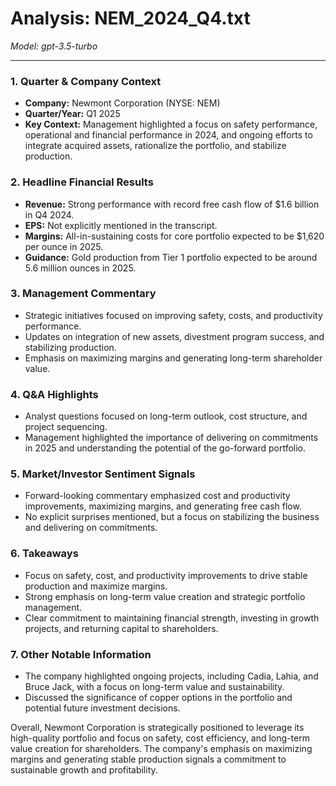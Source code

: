 # Analysis: NEM_2024_Q4.txt

*Model: gpt-3.5-turbo*

---

### 1. Quarter & Company Context
- **Company:** Newmont Corporation (NYSE: NEM)
- **Quarter/Year:** Q1 2025
- **Key Context:** Management highlighted a focus on safety performance, operational and financial performance in 2024, and ongoing efforts to integrate acquired assets, rationalize the portfolio, and stabilize production.

### 2. Headline Financial Results
- **Revenue:** Strong performance with record free cash flow of $1.6 billion in Q4 2024.
- **EPS:** Not explicitly mentioned in the transcript.
- **Margins:** All-in-sustaining costs for core portfolio expected to be $1,620 per ounce in 2025.
- **Guidance:** Gold production from Tier 1 portfolio expected to be around 5.6 million ounces in 2025.

### 3. Management Commentary
- Strategic initiatives focused on improving safety, costs, and productivity performance.
- Updates on integration of new assets, divestment program success, and stabilizing production.
- Emphasis on maximizing margins and generating long-term shareholder value.

### 4. Q&A Highlights
- Analyst questions focused on long-term outlook, cost structure, and project sequencing.
- Management highlighted the importance of delivering on commitments in 2025 and understanding the potential of the go-forward portfolio.

### 5. Market/Investor Sentiment Signals
- Forward-looking commentary emphasized cost and productivity improvements, maximizing margins, and generating free cash flow.
- No explicit surprises mentioned, but a focus on stabilizing the business and delivering on commitments.

### 6. Takeaways
- Focus on safety, cost, and productivity improvements to drive stable production and maximize margins.
- Strong emphasis on long-term value creation and strategic portfolio management.
- Clear commitment to maintaining financial strength, investing in growth projects, and returning capital to shareholders.

### 7. Other Notable Information
- The company highlighted ongoing projects, including Cadia, Lahia, and Bruce Jack, with a focus on long-term value and sustainability.
- Discussed the significance of copper options in the portfolio and potential future investment decisions.

Overall, Newmont Corporation is strategically positioned to leverage its high-quality portfolio and focus on safety, cost efficiency, and long-term value creation for shareholders. The company's emphasis on maximizing margins and generating stable production signals a commitment to sustainable growth and profitability.